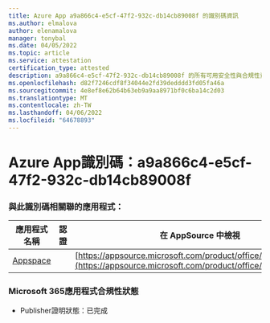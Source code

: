 ```yaml
---
title: Azure App a9a866c4-e5cf-47f2-932c-db14cb89008f 的識別碼資訊
ms.author: elmalova
author: elenamalova
manager: tonybal
ms.date: 04/05/2022
ms.topic: article
ms.service: attestation
certification_type: attested
description: a9a866c4-e5cf-47f2-932c-db14cb89008f 的所有可用安全性與合規性資訊。
ms.openlocfilehash: d82f7246cdf8f34044e2fd39dedddd3fd05fa46a
ms.sourcegitcommit: 4e8ef8e62b64b63eb9a9aa8971bf0c6ba14c2d03
ms.translationtype: MT
ms.contentlocale: zh-TW
ms.lasthandoff: 04/06/2022
ms.locfileid: "64678893"
---
```

# <a name="azure-app-id-a9a866c4-e5cf-47f2-932c-db14cb89008f"></a>Azure App識別碼：a9a866c4-e5cf-47f2-932c-db14cb89008f


### <a name="apps-associated-with-this-id"></a>與此識別碼相關聯的應用程式：
| **應用程式名稱** | **認證** | **在 AppSource 中檢視** |
|--------------|---------------|-----------------------|
| [Appspace](../forward/WA200001738.md) |  | [https://appsource.microsoft.com/product/office/WA200001738](https://appsource.microsoft.com/product/office/WA200001738) |

### <a name="microsoft-365-app-compliance-status"></a>Microsoft 365應用程式合規性狀態
- Publisher證明狀態：已完成
